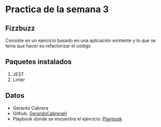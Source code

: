 # Practica de la semana 3

## Fizzbuzz

Consiste en un ejercicio basado en una aplicación existente y lo que se tenia que hacer es refactorizar el código

## Paquetes instalados

1. JEST
2. Linter

## Datos
- Gerardo Cabrera
- Github: [GerardoCabreraH](https://github.com/GerardoCabreraH)
- Playbook donde se encuentra el ejercicio: [Playbook](https://github.com/GerardoCabreraH/playbook)
